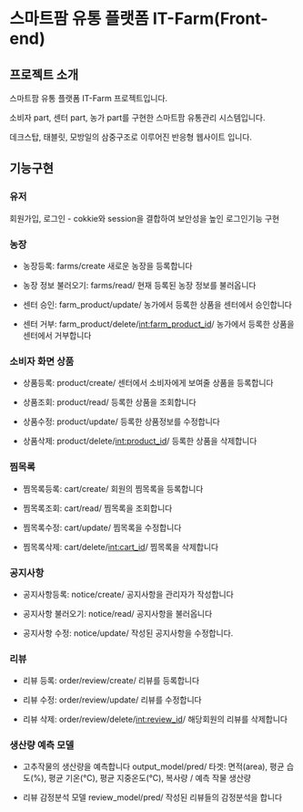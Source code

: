 # 스마트팜 유통 플랫폼 IT-Farm(Front-end)

## 프로젝트 소개
스마트팜 유통 플랫폼 IT-Farm 프로젝트입니다.


소비자 part, 센터 part, 농가 part를 구현한 스마트팜 유통관리 시스템입니다.


데크스탑, 태블릿, 모방일의 삼중구조로 이루어진 반응형 웹사이트 입니다.


## 기능구현

### 유저
회원가입, 로그인 - cokkie와 session을 결합하여 보안성을 높인 로그인기능 구현

### 농장

- 농장등록: farms/create 새로운 농장을 등록합니다

- 농장 정보 불러오기: farms/read/ 현재 등록된 농장 정보를 불러옵니다

- 센터 승인: farm_product/update/ 농가에서 등록한 상품을 센터에서 승인합니다

- 센터 거부: farm_product/delete/<int:farm_product_id>/ 농가에서 등록한 상품을 센터에서 거부합니다

### 소비자 화면 상품

- 상품등록: product/create/ 센터에서 소비자에게 보여줄 상품을 등록합니다

- 상품조회: product/read/ 등록한 상품을 조회합니다

- 상품수정: product/update/ 등록한 상품정보를 수정합니다

- 상품삭제: product/delete/<int:product_id>/ 등록한 상품을 삭제합니다

### 찜목록

- 찜목록등록: cart/create/ 회원의 찜목록을 등록합니다

- 찜목록조회: cart/read/ 찜목록을 조회합니다

- 찜목록수정: cart/update/ 찜목록을 수정합니다

- 찜목록삭제: cart/delete/<int:cart_id>/ 찜목록을 삭제합니다

### 공지사항

- 공지사항등록: notice/create/ 공지사항을 관리자가 작성합니다
  
- 공지사항 불러오기: notice/read/ 공지사항을 불러옵니다
  
- 공지사항 수정: notice/update/ 작성된 공지사항을 수정합니다.

### 리뷰

- 리뷰 등록: order/review/create/ 리뷰를 등록합니다
  
- 리뷰 수정: order/review/update/ 리뷰를 수정합니다
  
- 리뷰 삭제: order/review/delete/<int:review_id>/ 해당회원의 리뷰를 삭제합니다

### 생산량 예측 모델

- 고추작물의 생산량을 예측합니다 output_model/pred/ 타겟: 면적(area), 평균 습도(%), 평균 기온(°C), 평균 지중온도(°C), 복사량 / 예측 작물 생산량

- 리뷰 감정분석 모델 review_model/pred/ 작성된 리뷰들의 감정분석을 합니다


